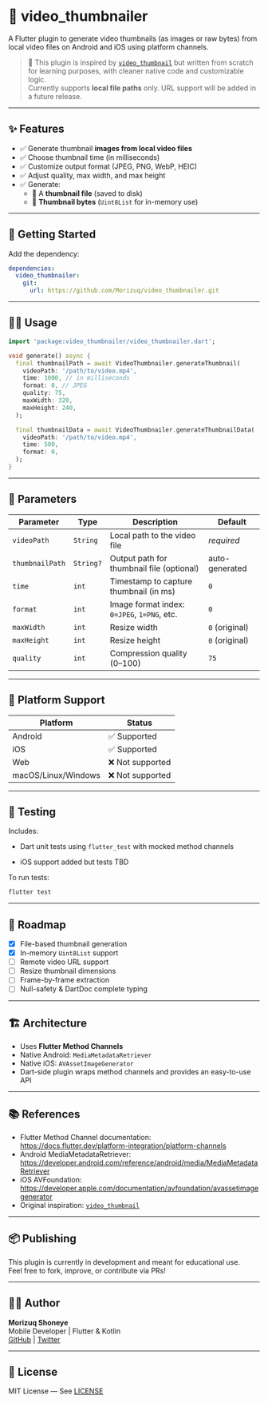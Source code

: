 # 📼 video_thumbnailer

A Flutter plugin to generate video thumbnails (as images or raw bytes) from local video files on Android and iOS using platform channels.

> 🔧 This plugin is inspired by [`video_thumbnail`](https://github.com/justsoft/video_thumbnail) but written from scratch for learning purposes, with cleaner native code and customizable logic.  
> Currently supports **local file paths** only. URL support will be added in a future release.

---

## ✨ Features

- ✅ Generate thumbnail **images from local video files**
- ✅ Choose thumbnail time (in milliseconds)
- ✅ Customize output format (JPEG, PNG, WebP, HEIC)
- ✅ Adjust quality, max width, and max height
- ✅ Generate:
  - 📁 A **thumbnail file** (saved to disk)
  - 🧠 **Thumbnail bytes** (`Uint8List` for in-memory use)

---

## 🚀 Getting Started

Add the dependency:

```yaml
dependencies:
  video_thumbnailer:
    git:
      url: https://github.com/Morizuq/video_thumbnailer.git
```

---

## 🧑‍💻 Usage

```dart
import 'package:video_thumbnailer/video_thumbnailer.dart';

void generate() async {
  final thumbnailPath = await VideoThumbnailer.generateThumbnail(
    videoPath: '/path/to/video.mp4',
    time: 1000, // in milliseconds
    format: 0, // JPEG
    quality: 75,
    maxWidth: 320,
    maxHeight: 240,
  );

  final thumbnailData = await VideoThumbnailer.generateThumbnailData(
    videoPath: '/path/to/video.mp4',
    time: 500,
    format: 0,
  );
}
```

---

## 🧾 Parameters

| Parameter       | Type         | Description                                      | Default    |
|----------------|--------------|--------------------------------------------------|------------|
| `videoPath`     | `String`     | Local path to the video file                     | _required_ |
| `thumbnailPath` | `String?`    | Output path for thumbnail file (optional)        | auto-generated |
| `time`          | `int`        | Timestamp to capture thumbnail (in ms)           | `0`        |
| `format`        | `int`        | Image format index: `0=JPEG`, `1=PNG`, etc.      | `0`        |
| `maxWidth`      | `int`        | Resize width                                     | `0` (original) |
| `maxHeight`     | `int`        | Resize height                                    | `0` (original) |
| `quality`       | `int`        | Compression quality (0–100)                      | `75`       |

---

## 📱 Platform Support

| Platform | Status       |
|----------|--------------|
| Android  | ✅ Supported |
| iOS      | ✅ Supported |
| Web      | ❌ Not supported |
| macOS/Linux/Windows | ❌ Not supported |

---

## 🧪 Testing

Includes:
- Dart unit tests using `flutter_test` with mocked method channels
<!-- - Android native unit test (Kotlin) -->
- iOS support added but tests TBD

To run tests:

```bash
flutter test
```

<!-- For Android native tests:

```bash
cd morizuq/android
./gradlew testDebugUnitTest
``` -->

---

## 🔮 Roadmap

- [x] File-based thumbnail generation
- [x] In-memory `Uint8List` support
- [ ] Remote video URL support
- [ ] Resize thumbnail dimensions
- [ ] Frame-by-frame extraction
- [ ] Null-safety & DartDoc complete typing

---

## 🏗 Architecture

- Uses **Flutter Method Channels**
- Native Android: `MediaMetadataRetriever`
- Native iOS: `AVAssetImageGenerator`
- Dart-side plugin wraps method channels and provides an easy-to-use API

---

## 📚 References

- Flutter Method Channel documentation: https://docs.flutter.dev/platform-integration/platform-channels
- Android MediaMetadataRetriever: https://developer.android.com/reference/android/media/MediaMetadataRetriever
- iOS AVFoundation: https://developer.apple.com/documentation/avfoundation/avassetimagegenerator
- Original inspiration: [`video_thumbnail`](https://github.com/justsoft/video_thumbnail)

---

## 📦 Publishing

This plugin is currently in development and meant for educational use.  
Feel free to fork, improve, or contribute via PRs!

---

## 👨‍💻 Author

**Morizuq Shoneye**  
Mobile Developer | Flutter & Kotlin  
[GitHub](https://github.com/Morizuq) | [Twitter](https://twitter.com/mrizuq)

---

## 📄 License

MIT License — See [LICENSE](LICENSE)